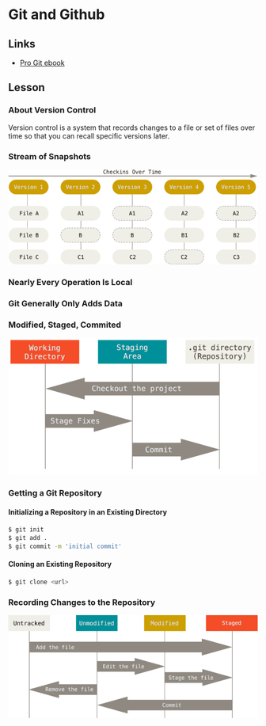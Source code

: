 # Git and Github

## Links

* [Pro Git ebook](https://git-scm.com/book/en/v2)

## Lesson

### About Version Control

Version control is a system that records changes to a file or set of files over time so that you can recall specific versions later.

### Stream of Snapshots

![storing data as snapshots](assets/snapshots.png)

### Nearly Every Operation Is Local

### Git Generally Only Adds Data

### Modified, Staged, Commited

![areas](assets/areas.png)

### Getting a Git Repository

#### Initializing a Repository in an Existing Directory

```bash
$ git init
$ git add .
$ git commit -m 'initial commit'
```

#### Cloning an Existing Repository

```bash
$ git clone <url>
```

### Recording Changes to the Repository

![lifecycle](assets/lifecycle.png)

